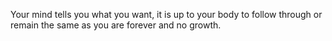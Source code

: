 Your mind tells you what you want, it is up to your body to follow through or remain the same as you are forever and no growth.
